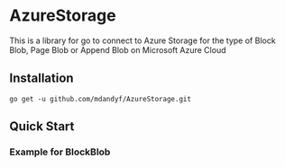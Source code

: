 # AzureStorage

This is a library for go to connect to Azure Storage for the type of Block Blob, Page Blob or Append Blob on Microsoft Azure Cloud

## Installation

`go get -u github.com/mdandyf/AzureStorage.git`

## Quick Start



### Example for BlockBlob

```go


```